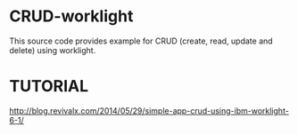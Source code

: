 CRUD-worklight
==============

This source code provides example for CRUD (create, read, update and delete) using worklight.

TUTORIAL
========

http://blog.revivalx.com/2014/05/29/simple-app-crud-using-ibm-worklight-6-1/